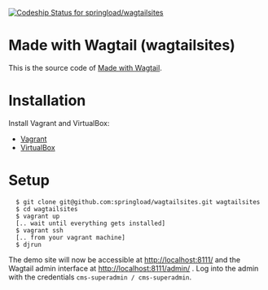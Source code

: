 [ ![Codeship Status for springload/wagtailsites](https://codeship.com/projects/26741250-da6d-0132-ea89-328081b30bed/status?branch=master)](https://codeship.com/projects/79308)

Made with Wagtail (wagtailsites)
================================

This is the source code of [Made with Wagtail](http://www.madewithwagtail.org).

# Installation

Install Vagrant and  VirtualBox:

* [Vagrant](http://www.vagrantup.com/downloads.html)
* [VirtualBox](https://www.virtualbox.org/wiki/Downloads)

# Setup

```
  $ git clone git@github.com:springload/wagtailsites.git wagtailsites
  $ cd wagtailsites
  $ vagrant up
  [.. wait until everything gets installed]
  $ vagrant ssh
  [.. from your vagrant machine]
  $ djrun
```

The demo site will now be accessible at [http://localhost:8111/](http://localhost:8111/) and the Wagtail admin interface at [http://localhost:8111/admin/](http://localhost:8111/admin/) . Log into the admin with the credentials ``cms-superadmin / cms-superadmin``.
